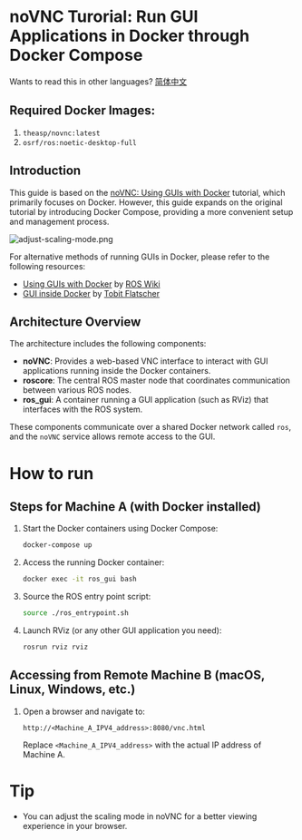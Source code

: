 # noVNC Turorial: Run GUI Applications in Docker through Docker Compose

Wants to read this in other languages? [简体中文](asset/README-zh_cn.md)

## Required Docker Images:
1. `theasp/novnc:latest`
2. `osrf/ros:noetic-desktop-full`


## Introduction

This guide is based on the [noVNC: Using GUIs with Docker](https://wiki.ros.org/docker/Tutorials/GUI#Using_noVNC) tutorial, which primarily focuses on Docker. However, this guide expands on the original tutorial by introducing Docker Compose, providing a more convenient setup and management process.

![adjust-scaling-mode.png](https://i.postimg.cc/rp87j7F2/adjust-scaling-mode.png)

For alternative methods of running GUIs in Docker, please refer to the following resources:
- [Using GUIs with Docker](https://wiki.ros.org/docker/Tutorials/GUI) by [ROS Wiki](https://wiki.ros.org/)
- [GUI inside Docker](https://github.com/2b-t/docker-for-robotics/blob/main/doc/Gui.md) by [Tobit Flatscher](https://github.com/2b-t)



## Architecture Overview

The architecture includes the following components:

- **noVNC**: Provides a web-based VNC interface to interact with GUI applications running inside the Docker containers.
- **roscore**: The central ROS master node that coordinates communication between various ROS nodes.
- **ros_gui**: A container running a GUI application (such as RViz) that interfaces with the ROS system.

These components communicate over a shared Docker network called `ros`, and the `noVNC` service allows remote access to the GUI.

# How to run

## Steps for Machine A (with Docker installed)

1. Start the Docker containers using Docker Compose:
    ```bash
    docker-compose up
    ```

2. Access the running Docker container:
    ```bash
    docker exec -it ros_gui bash
    ```

3. Source the ROS entry point script:
    ```bash
    source ./ros_entrypoint.sh
    ```

4. Launch RViz (or any other GUI application you need):
    ```bash
    rosrun rviz rviz
    ```


## Accessing from Remote Machine B (macOS, Linux, Windows, etc.)

1. Open a browser and navigate to:
    ```
    http://<Machine_A_IPV4_address>:8080/vnc.html
    ```

    Replace `<Machine_A_IPV4_address>` with the actual IP address of Machine A.


# Tip
- You can adjust the scaling mode in noVNC for a better viewing experience in your browser.